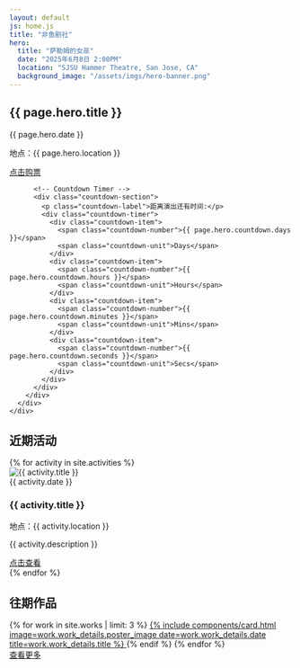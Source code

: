 ```yaml
---
layout: default
js: home.js
title: "非鱼剧社"
hero:
  title: "萨勒姆的女巫"
  date: "2025年6月8日 2:00PM"
  location: "SJSU Hammer Theatre, San Jose, CA"
  background_image: "/assets/imgs/hero-banner.png"
---
```


<!-- Hero Banner Section -->
<section class="hero-section">
  <div class="hero-background" style="background-image: url('{{ page.hero.background_image }}');">
    <div class="hero-overlay">
      <div class="hero-content">
        <div class="hero-text">
          <h1 class="hero-title">{{ page.hero.title }}</h1>
          <div class="hero-meta">
            <p class="hero-date">{{ page.hero.date }}</p>
            <p class="hero-location">地点：{{ page.hero.location }}</p>
          </div>
          <a href="/tickets" class="hero-cta-button">点击购票</a>
          
          <!-- Countdown Timer -->
          <div class="countdown-section">
            <p class="countdown-label">距离演出还有时间:</p>
            <div class="countdown-timer">
              <div class="countdown-item">
                <span class="countdown-number">{{ page.hero.countdown.days }}</span>
                <span class="countdown-unit">Days</span>
              </div>
              <div class="countdown-item">
                <span class="countdown-number">{{ page.hero.countdown.hours }}</span>
                <span class="countdown-unit">Hours</span>
              </div>
              <div class="countdown-item">
                <span class="countdown-number">{{ page.hero.countdown.minutes }}</span>
                <span class="countdown-unit">Mins</span>
              </div>
              <div class="countdown-item">
                <span class="countdown-number">{{ page.hero.countdown.seconds }}</span>
                <span class="countdown-unit">Secs</span>
              </div>
            </div>
          </div>
        </div>
      </div>
    </div>
  </div>
</section>

<!-- Recent Activities Section -->
<section class="recent-activities-section">
  <div class="container">
    <h2 class="section-title">近期活动</h2>
    <div class="activities-list">
      {% for activity in site.activities %}
        <article class="activity-item">
          <div class="activity-image">
            <img src="{{ activity.image }}" alt="{{ activity.title }}">
          </div>
          <div class="activity-content">
            <div class="activity-date">{{ activity.date }}</div>
            <h3 class="activity-title">{{ activity.title }}</h3>
            <p class="activity-location">地点：{{ activity.location }}</p>
            <p class="activity-description">{{ activity.description }}</p>
            <a href="{{ activity.link }}" class="activity-cta">点击查看</a>
          </div>
        </article>
      {% endfor %}
    </div>
  </div>
</section>

<!-- Previous Works Preview Section -->
<section class="prev-works-preview-section">
  <div class="container">
    <h2 class="section-title">往期作品</h2>
    <div class="preview-works-grid">
      <!-- {% assign preview_works = site.works | limit: 3 %} -->
      {% for work in site.works | limit: 3 %}
        <!-- {% if work.work_details %} -->
          <a href="{{ work.url | relative_url }}" class="work-link">
            {% include components/card.html 
               image=work.work_details.poster_image 
               date=work.work_details.date 
               title=work.work_details.title 
            %}
          </a>
        {% endif %}
      {% endfor %}
    </div>
    <div class="view-more-section">
      <a href="{{ '/prev-work' | relative_url }}" class="view-more-button">查看更多</a>
    </div>
  </div>
</section>
